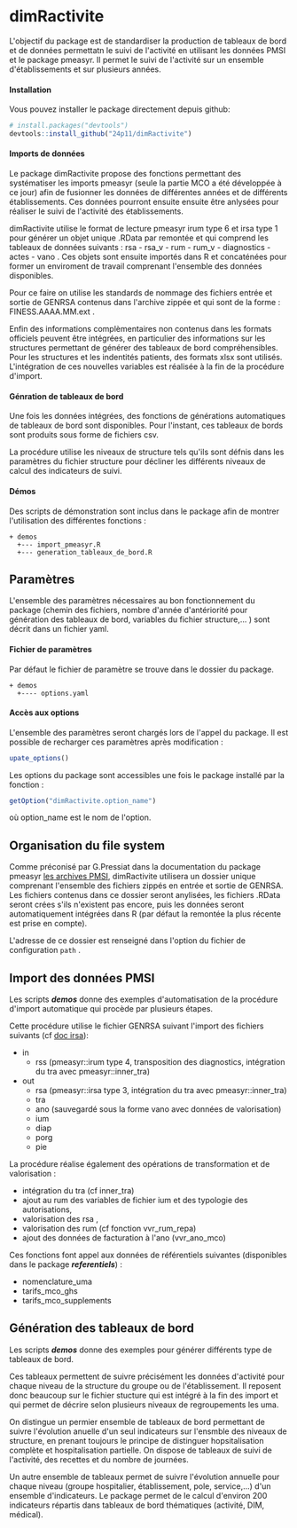 
<!-- README.md is generated from README.Rmd. Please edit that file -->
dimRactivite
============

L'objectif du package est de standardiser la production de tableaux de bord et de données permettatn le suivi de l'activité en utilisant les données PMSI et le package pmeasyr. Il permet le suivi de l'activité sur un ensemble d'établissements et sur plusieurs années.

#### Installation

Vous pouvez installer le package directement depuis github:
``` r
# install.packages("devtools")
devtools::install_github("24p11/dimRactivite")
```

#### Imports de données


Le package dimRactivite propose des fonctions permettant des systématiser les imports pmeasyr (seule la partie MCO a été développée à ce jour) afin de fusionner les données de différentes années et de différents établissements. Ces données pourront ensuite ensuite être anlysées pour réaliser le suivi de l'activité des établissements.

dimRactivite utilise le format de lecture pmeasyr irum type 6 et irsa type 1 pour générer un objet unique .RData par remontée et qui comprend les tableaux de données suivants : rsa - rsa\_v - rum - rum\_v - diagnostics - actes - vano . Ces objets sont ensuite importés dans R et concaténées pour former un enviroment de travail comprenant l'ensemble des données disponibles.

Pour ce faire on utilise les standards de nommage des fichiers entrée et sortie de GENRSA contenus dans l'archive zippée et qui sont de la forme : FINESS.AAAA.MM.ext .

Enfin des informations complèmentaires non contenus dans les formats officiels peuvent être intégrées, en particulier des informations sur les structures permettant de générer des tableaux de bord compréhensibles. Pour les structures et les indentités patients, des formats xlsx sont utilisés. L'intégration de ces nouvelles variables est réalisée à la fin de la procédure d'import.


#### Génration de tableaux de bord


Une fois les données intégrées, des fonctions de générations automatiques de tableaux de bord sont disponibles. Pour l'instant, ces tableaux de bords sont produits sous forme de fichiers csv.

La procédure utilise les niveaux de structure tels qu'ils sont défnis dans les paramètres du fichier structure pour décliner les différents niveaux de calcul des indicateurs de suivi.


#### Démos

Des scripts de démonstration sont inclus dans le package afin de montrer l'utilisation des différentes fonctions :
```
+ demos
  +--- import_pmeasyr.R
  +--- generation_tableaux_de_bord.R
```

Paramètres
------------------
L'ensemble des paramètres nécessaires au bon fonctionnement du package (chemin des fichiers, nombre d'année d'antériorité pour génération des tableaux de bord, variables du fichier structure,... ) sont décrit dans un fichier yaml.

#### Fichier de paramètres
Par défaut le fichier de paramètre se trouve dans le dossier  du package.
``` 
+ demos
  +---- options.yaml
```

#### Accès aux options
L'ensemble des paramètres seront chargés lors de l'appel du package. Il est possible de recharger ces paramètres après modification :
```r
upate_options()
```

Les options du package sont accessibles une fois le package installé par la fonction :
```r
getOption("dimRactivite.option_name")
```

où option_name est le nom de l'option.

Organisation du file system
---------------------------
Comme préconisé par G.Pressiat dans la documentation du package pmeasyr [les archives PMSI](https://guillaumepressiat.github.io/pmeasyr/archives.html), dimRactivite utilisera un dossier unique comprenant l'ensemble des fichiers zippés en entrée et sortie de GENRSA. Les fichiers contenus dans ce dossier seront anylisées, les fichiers .RData seront crées s'ils n'existent pas encore, puis les données seront automatiquement intégrées dans R (par défaut la remontée la plus récente est prise en compte).

L'adresse de ce dossier est renseigné dans l'option du fichier de configuration ``` path ```  .

Import des données PMSI
-----------------------

Les scripts ***demos*** donne des exemples d'automatisation de la procédure d'import automatique qui procède par plusieurs étapes. 

Cette procédure utilise le fichier GENRSA suivant l'import des fichiers suivants (cf [doc irsa](https://guillaumepressiat.github.io/pmeasyr/import-des-donnees.html#rsa)):

- in
  * rss (pmeasyr::irum type 4, transposition des diagnostics, intégration du tra avec pmeasyr::inner_tra)
- out
  * rsa (pmeasyr::irsa type 3, intégration du tra avec pmeasyr::inner_tra)
  * tra
  * ano (sauvegardé sous la forme vano avec données de valorisation)
  * ium
  * diap
  * porg
  * pie

La procédure réalise également des opérations de transformation et de valorisation : 
 - intégration du tra (cf inner_tra)
 - ajout au rum des variables de fichier ium et des typologie des autorisations, 
 - valorisation des rsa ,
 - valorisation des rum (cf fonction vvr_rum_repa)
 - ajout des données de facturation à l'ano (vvr_ano_mco)

Ces fonctions font appel aux données de référentiels suivantes (disponibles dans le package ***referentiels***) :
 - nomenclature_uma
 - tarifs_mco_ghs
 - tarifs_mco_supplements 



Génération des tableaux de bord
-----------------------

Les scripts ***demos*** donne des exemples pour générer différents type de tableaux de bord.

Ces tableaux permettent de suivre précisément les données d'activité pour chaque niveau de la structure du groupe ou de l'établissement. Il reposent donc beaucoup sur le fichier stucture qui est intégré à la fin des import et qui permet de décrire selon plusieurs niveaux de regroupements les uma.

On distingue un permier ensemble de tableaux de bord permettant de suivre l'évolution anuelle d'un seul indicateurs sur l'ensmble des niveaux de structure, en prenant toujours le principe de distinguer hopsitalisation complète et hospitalisation partielle. On dispose de tableaux de suivi de l'activité, des recettes et du nombre de journées.

Un autre ensemble de tableaux permet de suivre l'évolution annuelle pour chaque niveau (groupe hospitalier, établissement, pole, service,...) d'un ensemble d'indicateurs. Le package permet de le calcul d'environ 200 indicateurs répartis dans tableaux de bord thématiques (activité, DIM, médical).




